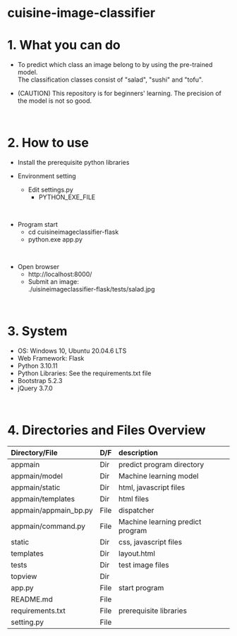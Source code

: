 # cuisine-image-classifier

# 1. What you can do

* To predict which class an image belong to by using the pre-trained model.<br>
  The classification classes consist of "salad", "sushi" and "tofu".

* (CAUTION) This repository is for beginners' learning.  The precision of the model is not so good.

<br>

# 2. How to use

* Install the prerequisite python libraries

* Environment setting
  * Edit settings.py
    * PYTHON_EXE_FILE 

<br>

* Program start
  * cd cuisineimageclassifier-flask
  * python.exe app.py

<br>

* Open browser
  * http://localhost:8000/
  * Submit an image:<br>
   ./uisineimageclassifier-flask/tests/salad.jpg

<br>

# 3. System
* OS: Windows 10, Ubuntu 20.04.6 LTS
* Web Framework: Flask
* Python 3.10.11
* Python Libraries: See the requirements.txt file
* Bootstrap 5.2.3
* jQuery 3.7.0

<br>

# 4. Directories and Files Overview

| Directory/File |D/F| description |
| :------------- | :-| :---------- |
| appmain | Dir | predict program directory |
| appmain/model | Dir | Machine learning model |
| appmain/static | Dir | html, javascript files |
| appmain/templates | Dir | html files |
| appmain/appmain_bp.py | File | dispatcher |
| appmain/command.py | File | Machine learning predict program |
| static | Dir | css, javascript files |
| templates | Dir | layout.html |
| tests | Dir | test image files |
| topview | Dir ||
| app.py  | File | start program |
| README.md | File ||
| requirements.txt | File | prerequisite libraries |
| setting.py | File ||
